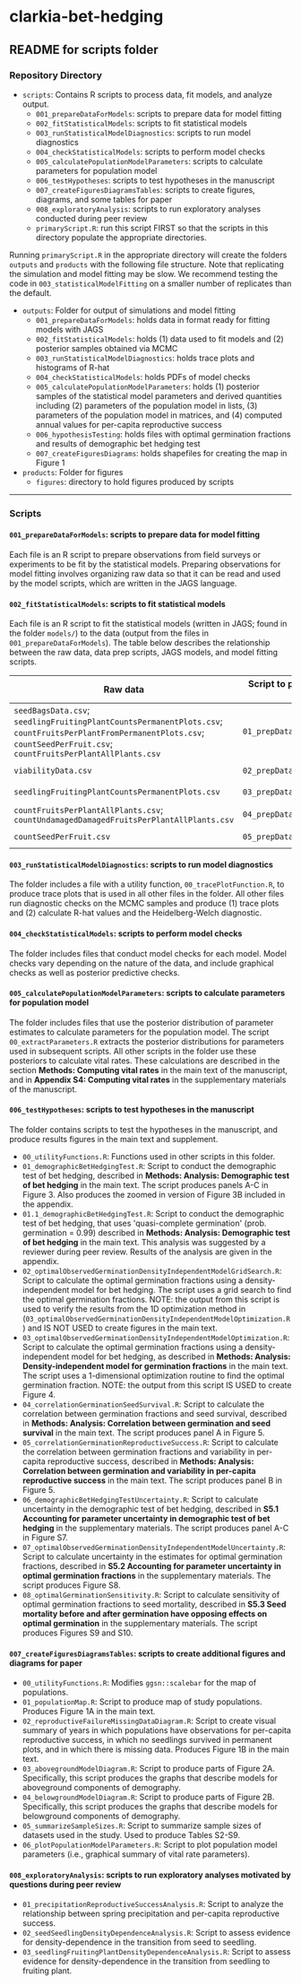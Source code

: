 # clarkia-bet-hedging
## README for scripts folder

### Repository Directory

- `scripts`: Contains R scripts to process data, fit models, and analyze output.
    + `001_prepareDataForModels`: scripts to prepare data for model fitting
    + `002_fitStatisticalModels`: scripts to fit statistical models
    + `003_runStatisticalModelDiagnostics`: scripts to run model diagnostics
    + `004_checkStatisticalModels`: scripts to perform model checks
    + `005_calculatePopulationModelParameters`: scripts to calculate parameters for population model
    + `006_testHypotheses`: scripts to test hypotheses in the manuscript
    + `007_createFiguresDiagramsTables`: scripts to create figures, diagrams, and some tables for paper
    + `008_exploratoryAnalysis`: scripts to run exploratory analyses conducted during peer review
    + `primaryScript.R`: run this script FIRST so that the scripts in this directory populate the appropriate directories.

Running `primaryScript.R` in the appropriate directory will create the folders `outputs` and `products` with the following file structure. Note that replicating the simulation and model fitting may be slow. We recommend testing the code in `003_statisticalModelFitting` on a smaller number of replicates than the default.

- `outputs`: Folder for output of simulations and model fitting
    + `001_prepareDataForModels`: holds data in format ready for fitting models with JAGS
    + `002_fitStatisticalModels`: holds (1) data used to fit models and (2) posterior samples obtained via MCMC
    + `003_runStatisticalModelDiagnostics`: holds trace plots and histograms of R-hat
    + `004_checkStatisticalModels`: holds PDFs of model checks
    + `005_calculatePopulationModelParameters`: holds (1) posterior samples of the statistical model parameters and derived quantities including (2) parameters of the population model in lists, (3) parameters of the population model in matrices, and (4) computed annual values for per-capita reproductive success
    + `006_hypothesisTesting`: holds files with optimal germination fractions and results of demographic bet hedging test
    + `007_createFiguresDiagrams`: holds shapefiles for creating the map in Figure 1
- `products`: Folder for figures
    + `figures`: directory to hold figures produced by scripts   

---

### Scripts

#### `001_prepareDataForModels`: scripts to prepare data for model fitting

Each file is an R script to prepare observations from field surveys or experiments to be fit by the statistical models. Preparing observations for model fitting involves organizing raw data so that it can be read and used by the model scripts, which are written in the JAGS language.

#### `002_fitStatisticalModels`: scripts to fit statistical models

Each file is an R script to fit the statistical models (written in JAGS; found in the folder `models/`) to the data (output from the files in `001_prepareDataForModels`). The table below describes the relationship between the raw data, data prep scripts, JAGS models, and model fitting scripts.

| Raw data            | Script to prepare raw data for model fitting | JAGS model  | Script to fit JAGS model to data  |
| --------------------------------- | ------------- | ------------- | ------------- |
| `seedBagsData.csv`; `seedlingFruitingPlantCountsPermanentPlots.csv`; `countFruitsPerPlantFromPermanentPlots.csv`; `countSeedPerFruit.csv`; `countFruitsPerPlantAllPlants.csv`                        | `01_prepDataForSeedModel.R`              | `jags-seedBagExperiment.R`              | `01_modelScriptsSeedBagExperiment.R` |
| `viabilityData.csv`    | `02_prepDataForViabilityModel.R`              | `jags-viabilityTrials.R`              | `02_modelScriptsViabilityTrials.R` |
| `seedlingFruitingPlantCountsPermanentPlots.csv`    | `03_prepDataForSeedlingSurvivalModel.R`              | `jags-seedlingSurvival.R`              | `03_modelScriptsSeedlingSurvival.R` |
| `countFruitsPerPlantAllPlants.csv`; `countUndamagedDamagedFruitsPerPlantAllPlants.csv`    | `04_prepDataForFruitsPerPlantModel.R`              | `jags-fruitsPerPlant.R`              | `04_modelScriptsFruitsPerPlant.R` |
| `countSeedPerFruit.csv`    | `05_prepDataForSeedsPerFruitModel.R`              | `jags-seedsPerFruit.R`              | `05_modelScriptsSeedsPerFruit.R` |

#### `003_runStatisticalModelDiagnostics`: scripts to run model diagnostics

The folder includes a file with a utility function, `00_tracePlotFunction.R`, to produce trace plots that is used in all other files in the folder. All other files run diagnostic checks on the MCMC samples and produce (1) trace plots and (2) calculate R-hat values and the Heidelberg-Welch diagnostic.

#### `004_checkStatisticalModels`: scripts to perform model checks

The folder includes files that conduct model checks for each model. Model checks vary depending on the nature of the data, and include graphical checks as well as posterior predictive checks.

#### `005_calculatePopulationModelParameters`: scripts to calculate parameters for population model

The folder includes files that use the posterior distribution of parameter estimates to calculate parameters for the population model. The script `00_extractParameters.R` extracts the posterior distributions for parameters used in subsequent scripts. All other scripts in the folder use these posteriors to calculate vital rates. These calculations are described in the section <b>Methods: Computing vital rates</b> in the main text of the manuscript, and in <b>Appendix S4: Computing vital rates</b> in the supplementary materials of the manuscript.

#### `006_testHypotheses`: scripts to test hypotheses in the manuscript

The folder contains scripts to test the hypotheses in the manuscript, and produce results figures in the main text and supplement.

- `00_utilityFunctions.R`: Functions used in other scripts in this folder.
- `01_demographicBetHedgingTest.R`: Script to conduct the demographic test of bet hedging, described in <b>Methods: Analysis: Demographic test of bet hedging</b> in the main text. The script produces panels A-C in Figure 3. Also produces the zoomed in version of Figure 3B included in the appendix.
- `01.1_demographicBetHedgingTest.R`: Script to conduct the demographic test of bet hedging, that uses 'quasi-complete germination' (prob. germination = 0.99) described in <b>Methods: Analysis: Demographic test of bet hedging</b> in the main text. This analysis was suggested by a reviewer during peer review. Results of the analysis are given in the appendix.
- `02_optimalObservedGerminationDensityIndependentModelGridSearch.R`: Script to calculate the optimal germination fractions using a density-independent model for bet hedging. The script uses a grid search to find the optimal germination fractions. NOTE: the output from this script is used to verify the results from the 1D optimization method in (`03_optimalObservedGerminationDensityIndependentModelOptimization.R`) and IS NOT USED to create figures in the main text.
- `03_optimalObservedGerminationDensityIndependentModelOptimization.R`: Script to calculate the optimal germination fractions using a density-independent model for bet hedging, as described in <b>Methods: Analysis: Density-independent model for germination fractions</b> in the main text. The script uses a 1-dimensional optimization routine to find the optimal germination fraction. NOTE: the output from this script IS USED to create Figure 4.
- `04_correlationGerminationSeedSurvival.R`: Script to calculate the correlation between germination fractions and seed survival, described in <b>Methods: Analysis: Correlation between germination and seed survival</b> in the main text. The script produces panel A in Figure 5.
- `05_correlationGerminationReproductiveSuccess.R`: Script to calculate the correlation between germination fractions and variability in per-capita reproductive success, described in <b>Methods: Analysis: Correlation between germination and variability in per-capita reproductive success</b> in the main text. The script produces panel B in Figure 5.
- `06_demographicBetHedgingTestUncertainty.R`: Script to calculate uncertainty in the demographic test of bet hedging, described in <b>S5.1 Accounting for parameter uncertainty in demographic test of bet hedging</b> in the supplementary materials. The script produces panel A-C in Figure S7.
- `07_optimalObservedGerminationDensityIndependentModelUncertainty.R`: Script to calculate uncertainty in the estimates for optimal germination fractions, described in <b>S5.2 Accounting for parameter uncertainty in optimal germination fractions</b> in the supplementary materials. The script produces Figure S8.
- `08_optimalGerminationSensitivity.R`: Script to calculate sensitivity of optimal germination fractions to seed mortality, described in <b>S5.3 Seed mortality before and after germination have opposing effects on
optimal germination</b> in the supplementary materials. The script produces Figures S9 and S10.

#### `007_createFiguresDiagramsTables`: scripts to create additional figures and diagrams for paper

- `00_utilityFunctions.R`: Modifies `ggsn::scalebar` for the map of populations.
- `01_populationMap.R`: Script to produce map of study populations. Produces Figure 1A in the main text.
- `02_reproductiveFailureMissingDataDiagram.R`: Script to create visual summary of years in which populations have observations for per-capita reproductive success, in which no seedlings survived in permanent plots, and in which there is missing data. Produces Figure 1B in the main text.
- `03_abovegroundModelDiagram.R`: Script to produce parts of Figure 2A. Specifically, this script produces the graphs that describe models for aboveground components of demography.
- `04_belowgroundModelDiagram.R`: Script to produce parts of Figure 2B. Specifically, this script produces the graphs that describe models for belowground components of demography.
- `05_summarizeSampleSizes.R`: Script to summarize sample sizes of datasets used in the study. Used to produce Tables S2-S9.
- `06_plotPopulationModelParameters.R`: Script to plot population model parameters (i.e., graphical summary of vital rate parameters).

#### `008_exploratoryAnalysis`: scripts to run exploratory analyses motivated by questions during peer review

- `01_precipitationReproductiveSuccessAnalysis.R`: Script to analyze the relationship between spring precipitation and per-capita reproductive success.
- `02_seedSeedlingDensityDependenceAnalysis.R`: Script to assess evidence for density-dependence in the transition from seed to seedling.
- `03_seedlingFruitingPlantDensityDependenceAnalysis.R`: Script to assess evidence for density-dependence in the transition from seedling to fruiting plant.
